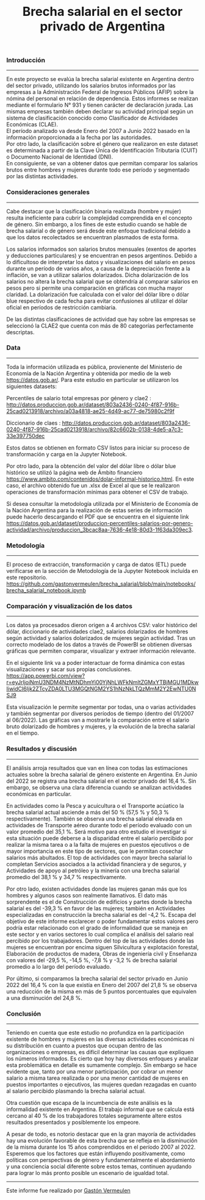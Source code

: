 <h1 align=center><font size = 6>Brecha salarial en el sector privado de Argentina</font></h1>
<br>

###  **Introducción**
***
En este proyecto se evalúa la brecha salarial existente en Argentina dentro del sector privado, utilizando los salarios brutos informados por las empresas a la Administración Federal de Ingresos Públicos (AFIP) sobre la nómina del personal en relación de dependencia. Estos informes se realizan mediante el formulario N° 931 y tienen carácter de declaración jurada. Las mismas empresas también deben declarar su actividad principal según un sistema de clasificación conocido como Clasificador de Actividades Económicas (CLAE).  
El período analizado va desde Enero del 2007 a Junio 2022 basado en la información proporcionada a la fecha por las autoridades.  
Por otro lado, la clasificación sobre el género que realizaron en este dataset es determinada a partir de la Clave Única de Identificación Tributaria (CUIT) o Documento Nacional de Identidad (DNI).  
En consiguiente, se van a obtener datos que permitan comparar los salarios brutos entre hombres y mujeres durante todo ese período y segmentado por las distintas actividades.


### **Consideraciones generales**
***
Cabe destacar que la clasificación binaria realizada (hombre y mujer) resulta ineficiente para cubrir la complejidad comprendida en el concepto de género. Sin embargo, a los fines de este estudio cuando se hable de brecha salarial o de género será desde este enfoque tradicional debido a que los datos recolectados se encuentran plasmados de esta forma.  

Los salarios informados son salarios brutos mensuales (exentos de aportes y deducciones  particulares) y se encuentran en pesos argentinos. Debido a lo dificultoso de interpretar los datos y visualizaciones del salario en pesos durante un período de varios años, a causa de la depreciación frente a la inflación, se van a utilizar salarios dolarizados. Dicha dolarización de los salarios no altera la brecha salarial que se obtendría al comparar salarios en pesos pero si permite una comparación en gráficas con mucha mayor claridad. La dolarización fue calculada con el valor del dólar libre o dólar blue respectivo de cada fecha para evitar confusiones al utilizar el dólar oficial en períodos de restricción cambiaria.  

De las distintas clasificaciones de actividad que hay sobre las empresas se seleccionó la CLAE2 que cuenta con más de 80 categorías perfectamente descriptas.

### **Data**
***
Toda la información utilizada es pública, provienente del Ministerio de Economía de la Nación Argentina y obtenida por medio de la web https://datos.gob.ar/. Para este estudio en particular se utilizaron los siguientes datasets:

Percentiles de salario total empresas por género y clae2 : http://datos.produccion.gob.ar/dataset/803a2436-0240-4f87-916b-25cad0213918/archivo/a03a4818-ae25-4d49-ac77-de75980c2f9f

Diccionario de claes : http://datos.produccion.gob.ar/dataset/803a2436-0240-4f87-916b-25cad0213918/archivo/82c6602b-0138-4de5-a7c3-33e397750dec

Estos datos se obtienen en formato CSV listos para iniciar su proceso de transformación y carga en la Jupyter Notebook.

Por otro lado, para la obtención del valor del dólar libre o dólar blue histórico se utilizó la página web de Ámbito financiero https://www.ambito.com/contenidos/dolar-informal-historico.html. En este caso, el archivo obtenido fue un .xlsx de Excel al que se le realizaron operaciones de transformación mínimas para obtener el CSV de trabajo.

Si desea consultar la metodología utilizada por el Ministerio de Economía de la Nación Argentina para la realización de estas series de información puede hacerlo descargando el PDF que se encuentra en el siguiente link https://datos.gob.ar/dataset/produccion-percentiles-salarios-por-genero-actividad/archivo/produccion_3bcac8aa-7636-4e18-80d3-1f63da309ec3.

### **Metodología**
***
El proceso de extracción, transformación y carga de datos (ETL) puede verificarse en la sección de Metodología de la Jupyter Notebook incluída en este repositorio.  
https://github.com/gastonvermeulen/brecha_salarial/blob/main/notebooks/brecha_salarial_notebook.ipynb

### **Comparación y visualización de los datos**
***
Los datos ya procesados dieron origen a 4 archivos CSV: valor histórico del dólar, diccionario de actividades clae2, salarios dolarizados de hombres según actividad y salarios dolarizados de mujeres según actividad. Tras un correcto modelado de los datos a través de PowerBI se obtienen diversas gráficas que permiten comparar, visualizar y extraer información relevante.

En el siguiente link va a poder interactuar de forma dinámica con estas visualizaciones y sacar sus propias conclusiones.
https://app.powerbi.com/view?r=eyJrIjoiNmU3NDM4NzMtNDhmYi00YjNhLWFkNmItZGMxYTBjMGU1MDkwIiwidCI6Ijk2ZTcyZDA0LTU3MGQtNGM2YS1hNzNkLTQzMmM2Y2EwNTU0NSJ9

Esta visualización le permite segmentar por todas, una o varias actividades y también segmentar por diversos períodos de tiempo (dentro del 01/2007 al 06/2022). Las gráficas van a mostrarle la comparación entre el salario bruto dolarizado de hombres y mujeres, y la evolución de la brecha salarial en el tiempo.

### **Resultados y discusión**
***
El análisis arroja resultados que van en línea con todas las estimaciones actuales sobre la brecha salarial de género existente en Argentina. En Junio del 2022 se registra una brecha salarial en el sector privado del 16,4 %. Sin embargo, se observa una clara diferencia cuando se analizan actividades económicas en particular. 

En actividades como la Pesca y acuicultura o el Transporte acúatico la brecha salarial actual asciende a más del 50 % (57,5 % y 50,3 % respectivamente). También se observa una brecha salarial elevada en actividades de Transporte aéreo durante todo el período evaluado con un valor promedio del 35,1 %. Será motivo para otro estudio el investigar si esta situación puede deberse a la disparidad entre el salario percibido por realizar la misma tarea o a la falta de mujeres en puestos ejecutivos o de mayor importancia en este tipo de sectores, que le permitan cosechar salarios más abultados. El top de actividades con mayor brecha salarial lo completan Servicios asociados a la actividad financiera y de seguros, y Actividades de apoyo al petróleo y la minería con una brecha salarial promedio del 38,1 % y 34,7 % respectivamente.

Por otro lado, existen actividades donde las mujeres ganan más que los hombres y algunos casos son realmente llamativos. El dato más sorprendente es el de Construcción de edificios y partes donde la brecha salarial es del -39,3 % en favor de las mujeres; también en Actividades especializadas en construcción la brecha salarial es del -4,2 %. Escapa del objetivo de este informe esclarecer o poder fundamentar estos valores pero podría estar relacionado con el grado de informalidad que se maneja en este sector y en varios sectores lo cual complica el análisis del salario real percibido por los trabajadores. Dentro del top de las actividades donde las mujeres se encuentran por encima siguen Silvicultura y explotación forestal, Elaboración de productos de madera, Obras de ingeniería civil y Enseñanza con valores del -29,5 %, -14,5 %, -7,8 % y -3,2 % de brecha salarial promedio a lo largo del período evaluado.

Por último, si comparamos la brecha salarial del sector privado en Junio 2022 del 16,4 % con la que existía en Enero del 2007 del 21,8 % se observa una reducción de la misma en más de 5 puntos porcentuales que equivalen a una disminución del 24,8 %.

### **Conclusión**
***
Teniendo en cuenta que este estudio no profundiza en la participación existente de hombres y mujeres en las diversas actividades económicas ni su distribución en cuanto a puestos que ocupan dentro de las organizaciones o empresas, es difícil determinar las causas que expliquen los números informados. Es cierto que hoy hay diversos enfoques y analizar esta problemática en detalle es sumamente complejo. Sin embargo se hace evidente que, tanto por una menor participación, por cobrar un menor salario a misma tarea realizada o por una menor cantidad de mujeres en puestos importantes o ejecutivos, las mujeres quedan rezagadas en cuanto al salario percibido plasmando la brecha salarial actual.  

Otra cuestión que escapa de la incumbencia de este análisis es la informalidad existente en Argentina. El trabajo informal que se calcula está cercano al 40 % de los trabajadores totales seguramente altere estos resultados presentados y posiblemente los empeore.  

A pesar de todo, es notorio destacar que en la gran mayoría de actividades hay una evolución favorable de esta brecha que se refleja en la disminución de la misma durante los 15 años comprendidos en el período 2007 al 2022. Esperemos que los factores que están influyendo positivamente, como políticas con perspectivas de género y fundamentalmente el abordamiento y una conciencia social diferente sobre estos temas, continuen ayudando para lograr lo más pronto posible un escenario de igualdad total.
 

***
Este informe fue realizado por  <a href='https://www.linkedin.com/in/gast%C3%B3n-vermeulen-73a93239/'> Gastón Vermeulen </a>
